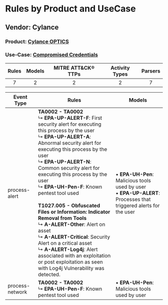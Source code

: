Rules by Product and UseCase
============================
Vendor: Cylance
---------------
### Product: [Cylance OPTICS](../ds_cylance_cylance_optics.md)
### Use-Case: [Compromised Credentials](../../../../UseCases/uc_compromised_credentials.md)

| Rules | Models | MITRE ATT&CK® TTPs | Activity Types | Parsers |
|:-----:|:------:|:------------------:|:--------------:|:-------:|
|   7   |   2    |         2          |       2        |    7    |

| Event Type      | Rules    | Models    |
| ---- | ---- | ---- |
| process-alert   | <b>TA0002 - TA0002</b><br> ↳ <b>EPA-UP-ALERT-F</b>: First security alert for executing this process by the user<br> ↳ <b>EPA-UP-ALERT-A</b>: Abnormal security alert for executing this process by the user<br> ↳ <b>EPA-UP-ALERT-N</b>: Common security alert for executing this process by the user<br> ↳ <b>EPA-UH-Pen-F</b>: Known pentest tool used<br><br><b>T1027.005 - Obfuscated Files or Information: Indicator Removal from Tools</b><br> ↳ <b>A-ALERT-Other</b>: Alert on asset<br> ↳ <b>A-ALERT-Critical</b>: Security Alert on a critical asset<br> ↳ <b>A-ALERT-Log4j</b>: Alert associated with an exploitation or post exploitation as seen with Log4j Vulnerability was detected. |  • <b>EPA-UH-Pen</b>: Malicious tools used by user<br> • <b>EPA-UP-ALERT</b>: Processes that triggered alerts for the user |
| process-network | <b>TA0002 - TA0002</b><br> ↳ <b>EPA-UH-Pen-F</b>: Known pentest tool used    |  • <b>EPA-UH-Pen</b>: Malicious tools used by user    |